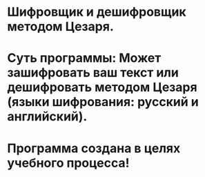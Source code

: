# Шифровщик и дешифровщик методом Цезаря.
# Суть программы: Может зашифровать ваш текст или дешифровать методом Цезаря (языки шифрования: русский и английский). 
# Программа создана в целях учебного процесса!
